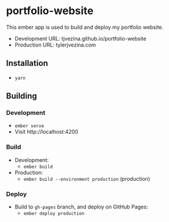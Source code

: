 # portfolio-website

This ember app is used to build and deploy my portfolio website.
- Development URL: tjvezina.github.io/portfolio-website
- Production URL: tylerjvezina.com

## Installation

- `yarn`

## Building

### Development

- `ember serve`
- Visit http://localhost:4200

### Build

- Development:
  - `ember build`
- Production:
  - `ember build --environment production` (production)

### Deploy

- Build to `gh-pages` branch, and deploy on GitHub Pages:
  - `ember deploy production`
